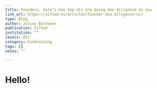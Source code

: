 ```yaml
---
title: Founders, here’s how top VCs are doing due diligence on you
link_url: https://sifted.eu/articles/founder-due-diligence-vc/
type: Blog
author: Julius Bachmann
publication: Sifted
institution: ""
levels: All
category: Fundraising
tags: []
notes: ""

---
```


# Hello!
